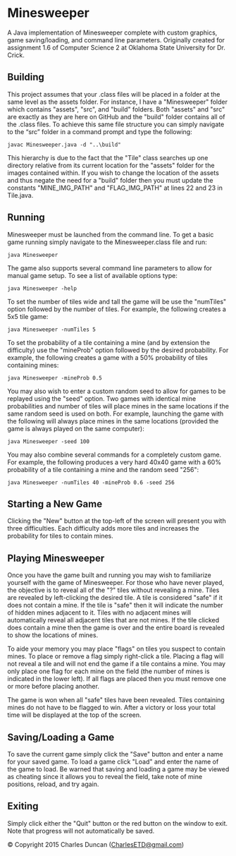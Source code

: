 # Minesweeper
A Java implementation of Minesweeper complete with custom graphics, game saving/loading, and command line parameters. Originally created for assignment 1.6 of Computer Science 2 at Oklahoma State University for Dr. Crick.

## Building
This project assumes that your .class files will be placed in a folder at the same level as the assets folder. For instance, I have a "Minesweeper" folder which contains "assets", "src", and "build" folders. Both "assets" and "src" are exactly as they are here on GitHub and the "build" folder contains all of the .class files. To achieve this same file structure you can simply navigate to the “src” folder in a command prompt and type the following:
~~~
javac Minesweeper.java -d "..\build"
~~~

This hierarchy is due to the fact that the "Tile" class searches up one directory relative from its current location for the "assets" folder for the images contained within. If you wish to change the location of the assets and thus negate the need for a "build" folder then you must update the constants "MINE_IMG_PATH" and "FLAG_IMG_PATH" at lines 22 and 23 in Tile.java.

## Running
Minesweeper must be launched from the command line. To get a basic game running simply navigate to the Minesweeper.class file and run:
~~~
java Minesweeper
~~~
The game also supports several command line parameters to allow for manual game setup. To see a list of available options type:
~~~
java Minesweeper -help
~~~
To set the number of tiles wide and tall the game will be use the "numTiles" option followed by the number of tiles. For example, the following creates a 5x5 tile game:
~~~
java Minesweeper -numTiles 5
~~~
To set the probability of a tile containing a mine (and by extension the difficulty) use the "mineProb" option followed by the desired probability. For example, the following creates a game with a 50% probability of tiles containing mines:
~~~
java Minesweeper -mineProb 0.5
~~~
You may also wish to enter a custom random seed to allow for games to be replayed using the "seed" option. Two games with identical mine probabilities and number of tiles will place mines in the same locations if the same random seed is used on both. For example, launching the game with the following will always place mines in the same locations (provided the game is always played on the same computer):
~~~
java Minesweeper -seed 100
~~~
You may also combine several commands for a completely custom game. For example, the following produces a very hard 40x40 game with a 60% probability of a tile containing a mine and the random seed "256":
~~~
java Minesweeper -numTiles 40 -mineProb 0.6 -seed 256
~~~

## Starting a New Game
Clicking the "New" button at the top-left of the screen will present you with three difficulties. Each difficulty adds more tiles and increases the probability for tiles to contain mines.

## Playing Minesweeper
Once you have the game built and running you may wish to familiarize yourself with the game of Minesweeper. For those who have never played, the objective is to reveal all of the "?" tiles without revealing a mine. Tiles are revealed by left-clicking the desired tile. A tile is considered "safe" if it does not contain a mine. If the tile is "safe" then it will indicate the number of hidden mines adjacent to it. Tiles with no adjacent mines will automatically reveal all adjacent tiles that are not mines. If the tile clicked does contain a mine then the game is over and the entire board is revealed to show the locations of mines.

To aide your memory you may place "flags" on tiles you suspect to contain mines. To place or remove a flag simply right-click a tile. Placing a flag will not reveal a tile and will not end the game if a tile contains a mine. You may only place one flag for each mine on the field (the number of mines is indicated in the lower left). If all flags are placed then you must remove one or more before placing another.

The game is won when all "safe" tiles have been revealed. Tiles containing mines do not have to be flagged to win. After a victory or loss your total time will be displayed at the top of the screen.

## Saving/Loading a Game
To save the current game simply click the "Save" button and enter a name for your saved game. To load a game click "Load" and enter the name of the game to load. Be warned that saving and loading a game may be viewed as cheating since it allows you to reveal the field, take note of mine positions, reload, and try again.

## Exiting
Simply click either the "Quit" button or the red button on the window to exit. Note that progress will not automatically be saved.

© Copyright 2015 Charles Duncan (CharlesETD@gmail.com)
